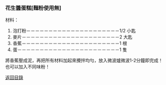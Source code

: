 ### 花生醬蛋糕[麵粉使用無]
材料：
1. 泡打粉－－－－－－－－－－－－－－－－－－－－－1/2 小匙
2. 麥片－－－－－－－－－－－－－－－－－－－－－－2 大匙
3. 香蕉－－－－－－－－－－－－－－－－－－－－－－1 根
4. 蛋－－－－－－－－－－－－－－－－－－－－－－－1 隻

將香蕉壓成泥，再把所有材料加起來攪拌均勻，放入微波爐微波1-2分鐘即完成！
也可以加入不同味粉！

[返回目錄](https://kgmsb.github.io/)
